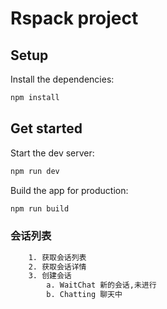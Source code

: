 # Rspack project

## Setup

Install the dependencies:

```bash
npm install
```

## Get started

Start the dev server:

```bash
npm run dev
```

Build the app for production:

```bash
npm run build
```

### 会话列表

```bash
    1. 获取会话列表
    2. 获取会话详情
    3. 创建会话
        a. WaitChat 新的会话,未进行
        b. Chatting 聊天中
```
